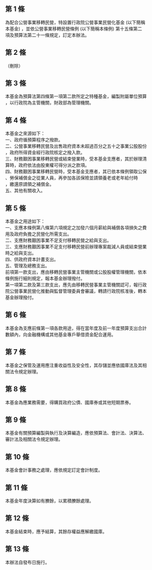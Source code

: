 第 1 條
-------
為配合公營事業移轉民營，特設置行政院公營事業民營化基金 (以下簡稱  
本基金) ，並依公營事業移轉民營條例 (以下簡稱本條例) 第十五條第二  
項及預算法第二十一條規定，訂定本辦法。

第 2 條
-------
（刪除）

第 3 條
-------
本基金為預算法第四條第一項第二款所定之特種基金，編製附屬單位預算  
，以行政院為主管機關，財政部為管理機關。

第 4 條
-------
本基金之來源如下：  
一、政府循預算程序之撥款。  
二、公營事業移轉民營及出售政府資本未超過百分之五十之事業公股股份  
    ，政府所得資金經行政院核定之撥入款。  
三、財務艱困事業移轉民營或結束營業時，受本基金支應者，其於辦理清  
    算時，政府依法由股東權可得分派之款項。  
四、財務艱困事業移轉民營時，受本基金支應者，其已依本條例領取公保  
    、勞保補償金之從業人員，再參加各該保險並請領養老或老年給付時  
    ，繳還原請領之補償金。  
五、其他有關收入。

第 5 條
-------
本基金之用途如下：  
一、支應本條例第八條第六項規定之加發六個月薪給與補償各項損失之費  
    用及政府負擔之民營化所需支出。  
二、支應財務艱困事業不足支付移轉民營之給與支出。  
三、支應財務艱困事業不足支付移轉民營前辦理專案裁減人員或結束營業  
    時之給與支出。  
四、供政府資本計畫支出。  
五、管理及總務支出。  
前項第一款支出，應由移轉民營事業主管機關或公股股權管理機關，依本  
條例施行細則規定，報本基金辦理撥付。  
第一項第二款及第三款支出，應先由移轉民營事業主管機關認可，報行政  
院公營事業民營化推動與監督管理委員會審議，轉請行政院核准後，轉本  
基金辦理撥付。

第 6 條
-------
本基金為支應前條第一項各款用途，得在當年度及前一年度預算支出合計  
數額內，向金融機構或其他基金專戶舉借資金配合運用。

第 7 條
-------
本基金之保管及運用應注重收益性及安全性，其存儲並應依國庫法及其相  
關法令規定辦理。

第 8 條
-------
本基金為應業務需要，得購買政府公債、國庫券或其他短期票券。

第 9 條
-------
本基金有關預算編製與執行及決算編造，應依預算法、會計法、決算法、  
審計法及相關法令規定辦理。

第 10 條
--------
本基金會計事務之處理，應依規定訂定會計制度。

第 11 條
--------
本基金年度決算如有賸餘，以累積賸餘處理。

第 12 條
--------
本基金結束時，應予結算，其餘存權益應解繳國庫。

第 13 條
--------
本辦法自發布日施行。

